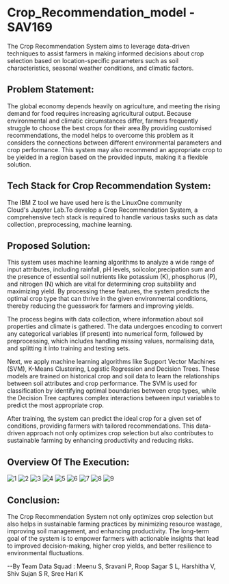 # Crop_Recommendation_model - SAV169
The Crop Recommendation System aims to leverage data-driven techniques to assist farmers in making informed decisions about crop selection based on location-specific parameters such as soil characteristics, seasonal weather conditions, and climatic factors.

## Problem Statement:
The global economy depends heavily on agriculture, and meeting the rising demand for food requires increasing agricultural output. Because environmental and climatic circumstances differ, farmers frequently struggle to choose the best crops for their area.By providing customised recommendations, the model helps to overcome this problem as it considers the connections between different environmental parameters and crop performance. This system may also recommend an appropriate crop to be yielded in a region based on the provided inputs, making it a flexible solution.

## Tech Stack for Crop Recommendation System:
The IBM Z tool we have used here is the LinuxOne community Cloud's Jupyter Lab.To develop a Crop Recommendation System, a comprehensive tech stack is required to handle various tasks such as data collection, preprocessing, machine learning.

## Proposed Solution:
This system uses machine learning algorithms to analyze a wide range of input attributes, including  rainfall, pH levels, soilcolor,precipation sum and the presence of essential soil nutrients like potassium (K), phosphorus (P), and nitrogen (N) which are vital for determining crop suitability and maximizing yield. By processing these features, the system predicts the optimal crop type that can thrive in the given environmental conditions, thereby reducing the guesswork for farmers and improving yields.

The process begins with data collection, where information about soil properties and climate is gathered. The data undergoes encoding to convert any categorical variables (if present) into numerical form, followed by preprocessing, which includes handling missing values, normalising data, and splitting it into training and testing sets.

Next, we apply machine learning algorithms like Support Vector Machines (SVM), K-Means Clustering, Logistic Regression and Decision Trees. These models are trained on historical crop and soil data to learn the relationships between soil attributes and crop performance. The SVM is used for classification by identifying optimal boundaries between crop types, while the Decision Tree captures complex interactions between input variables to predict the most appropriate crop.

After training, the system can predict the ideal crop for a given set of conditions, providing farmers with tailored recommendations. This data-driven approach not only optimizes crop selection but also contributes to sustainable farming by enhancing productivity and reducing risks.

## Overview Of The Execution:

![1](https://github.com/user-attachments/assets/8dcb8576-810a-4d1b-a7d4-aae7c011fcba)
![2](https://github.com/user-attachments/assets/a62f8a9a-16e8-4fa2-b1a3-9370c0211714)
![3](https://github.com/user-attachments/assets/238bc996-187b-4993-9c3f-a6e111ebe36e)
![4](https://github.com/user-attachments/assets/11c8f6b1-e8d5-4690-8a3a-d5fdbf94d758)
![5](https://github.com/user-attachments/assets/7cbf4e72-4347-489c-862c-28f8250e9561)
![6](https://github.com/user-attachments/assets/d555ec38-6fac-440d-9c40-1c99332df046)
![7](https://github.com/user-attachments/assets/4897b05a-d2e0-4d31-b6a4-fccaefaac27c)
![8](https://github.com/user-attachments/assets/0115339e-a00d-4439-89bb-c6694ea96b54)
![9](https://github.com/user-attachments/assets/c96590bc-2533-423f-855f-a78871098c4b)

## Conclusion:
The Crop Recommendation System not only optimizes crop selection but also helps in sustainable farming practices by minimizing resource wastage, improving soil management, and enhancing productivity. The long-term goal of the system is to empower farmers with actionable insights that lead to improved decision-making, higher crop yields, and better resilience to environmental fluctuations.
                                                                                                                                                                  
--By Team Data Squad :
         Meenu S, 
         Sravani P,
         Roop Sagar S L,
         Harshitha V,
         Shiv Sujan S R,
         Sree Hari K
